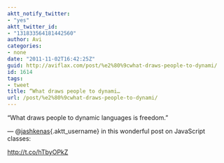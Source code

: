 ```yaml
---
aktt_notify_twitter:
- "yes"
aktt_twitter_id:
- "131833564181442560"
author: Avi
categories:
- none
date: "2011-11-02T16:42:25Z"
guid: http://aviflax.com/post/%e2%80%9cwhat-draws-people-to-dynami/
id: 1614
tags:
- tweet
title: “What draws people to dynami…
url: /post/%e2%80%9cwhat-draws-people-to-dynami/
---
```

“What draws people to dynamic languages is freedom.”

— @[jashkenas](http://twitter.com/jashkenas){.aktt_username} in this wonderful post on JavaScript classes:

<a href="http://t.co/hTbyOPkZ" rel="nofollow">http://t.co/hTbyOPkZ</a>